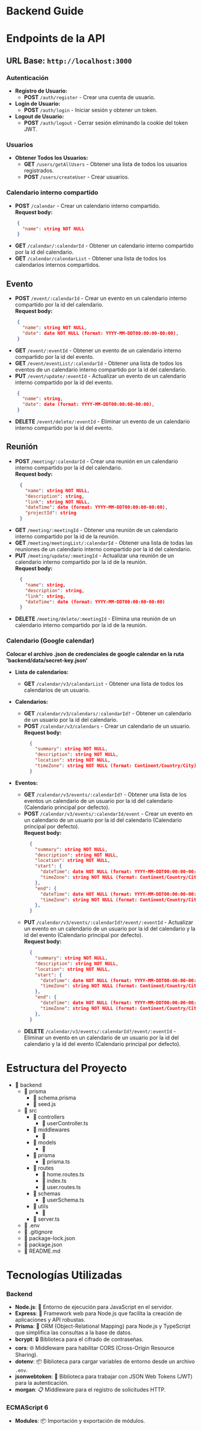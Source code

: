 # Backend Guide

# Endpoints de la API

## URL Base: `http://localhost:3000`

### Autenticación

- **Registro de Usuario:**
  - **POST** `/auth/register` - Crear una cuenta de usuario.
- **Login de Usuario:**
  - **POST** `/auth/login` - Iniciar sesión y obtener un token.
- **Logout de Usuario:**
  - **POST** `/auth/logout` - Cerrar sesión eliminando la cookie del token JWT.

### Usuarios

- **Obtener Todos los Usuarios:**
  - **GET** `/users/getAllUsers` - Obtener una lista de todos los usuarios registrados.
  - **POST** `/users/createUser` - Crear usuarios.

### Calendario interno compartido

- **POST** `/calendar` - Crear un calendario interno compartido.  
  **Request body:**

```json
    {
      "name": string NOT NULL
    }
```

- **GET** `/calendar/:calendarId` - Obtener un calendario interno compartido por la id del calendario.
- **GET** `/calendar/calendarList` - Obtener una lista de todos los calendarios internos compartidos.

## Evento

- **POST** `/event/:calendarId` - Crear un evento en un calendario interno compartido por la id del calendario.  
  **Request body:**

```json
    {
      "name": string NOT NULL,
      "date": date NOT NULL (format: YYYY-MM-DDT00:00:00-00:00),
    }
```

- **GET** `/event/:eventId` - Obtener un evento de un calendario interno compartido por la id del evento.
- **GET** `/event/eventList/:calendarId` - Obtener una lista de todos los eventos de un calendario interno compartido por la id del calendario.
- **PUT** `/event/update/:eventId` - Actualizar un evento de un calendario interno compartido por la id del evento.

```json
    {
      "name": string,
      "date": date (format: YYYY-MM-DDT00:00:00-00:00),
    }
```

- **DELETE** `/event/delete/:eventId` - Eliminar un evento de un calendario interno compartido por la id del evento.

## Reunión

- **POST** `/meeting/:calendarId` - Crear una reunión en un calendario interno compartido por la id del calendario.  
  **Request body:**

```json
     {
       "name": string NOT NULL,
       "description": string,
       "link": string NOT NULL,
       "dateTime": date (format: YYYY-MM-DDT00:00:00-00:00),
       "projectId": string
     }
```

- **GET** `/meeting/:meetingId` - Obtener una reunión de un calendario interno compartido por la id de la reunión.
- **GET** `/meeting/meetingList/:calendarId` - Obtener una lista de todas las reuniones de un calendario interno compartido por la id del calendario.
- **PUT** `/meeting/update/:meetingId` - Actualizar una reunión de un calendario interno compartido por la id de la reunión.  
  **Request body:**

```json
     {
       "name": string,
       "description": string,
       "link": string,
       "dateTime": date (format: YYYY-MM-DDT00:00:00-00:00)
     }
```

- **DELETE** `/meeting/delete/:meetingId` - Elimina una reunión de un calendario interno compartido por la id de la reunión.

### Calendario (Google calendar)

**Colocar el archivo .json de credenciales de google calendar en la ruta 'backend/data/secret-key.json'**

- **Lista de calendarios:**

  - **GET** `/calendar/v3/calendarList` - Obtener una lista de todos los calendarios de un usuario.

- **Calendarios:**
  - **GET** `/calendar/v3/calendars/:calendarId?` - Obtener un calendario de un usuario por la id del calendario.
  - **POST** `/calendar/v3/calendars` - Crear un calendario de un usuario.  
    **Request body:**
    ```json
      {
        "summary": string NOT NULL,
        "description": string NOT NULL,
        "location": string NOT NULL,
        "timeZone": string NOT NULL (format: Continent/Country/City),
      }
    ```
- **Eventos:**
  - **GET** `/calendar/v3/events/:calendarId?` - Obtener una lista de los eventos un calendario de un usuario por la id del calendario (Calendario principal por defecto).
  - **POST** `/calendar/v3/events/:calendarId/event` - Crear un evento en un calendario de un usuario por la id del calendario (Calendario principal por defecto).  
    **Request body:**
    ```json
      {
        "summary": string NOT NULL,
        "description": string NOT NULL,
        "location": string NOT NULL,
        "start": {
          "dateTime": date NOT NULL (format: YYYY-MM-DDT00:00:00-00:00),
          "timeZone": string NOT NULL (format: Continent/Country/City),
        },
        "end": {
          "dateTime": date NOT NULL (format: YYYY-MM-DDT00:00:00-00:00),
          "timeZone": string NOT NULL (format: Continent/Country/City),
        },
      }
    ```
  - **PUT** `/calendar/v3/events/:calendarId?/event/:eventId` - Actualizar un evento en un calendario de un usuario por la id del calendario y la id del evento (Calendario principal por defecto).  
    **Request body:**
    ```json
      {
        "summary": string NOT NULL,
        "description": string NOT NULL,
        "location": string NOT NULL,
        "start": {
          "dateTime": date NOT NULL (format: YYYY-MM-DDT00:00:00-00:00),
          "timeZone": string NOT NULL (format: Continent/Country/City),
        },
        "end": {
          "dateTime": date NOT NULL (format: YYYY-MM-DDT00:00:00-00:00),
          "timeZone": string NOT NULL (format: Continent/Country/City),
        },
      }
    ```
  - **DELETE** `/calendar/v3/events/:calendarId?/event/:eventId` - Eliminar un evento en un calendario de un usuario por la id del calendario y la id del evento (Calendario principal por defecto).

# Estructura del Proyecto

- 📁 backend
  - 📁 prisma
    - 📄 schema.prisma
    - 📄 seed.js
  - 📁 src
    - 📁 controllers
      - 📄 userController.ts
    - 📁 middlewares
      - 📄
    - 📁 models
      - 📄
    - 📁 prisma
      - 📄 prisma.ts
    - 📁 routes
      - 📄 home.routes.ts
      - 📄 index.ts
      - 📄 user.routes.ts
    - 📁 schemas
      - 📄 userSchema.ts
    - 📁 utils
      - 📄
    - 📄 server.ts
  - 📄 .env
  - 📄 .gitignore
  - 📄 package-lock.json
  - 📄 package.json
  - 📄 README.md

# Tecnologías Utilizadas

### Backend

- **Node.js**: 🌟 Entorno de ejecución para JavaScript en el servidor.
- **Express**: 🚀 Framework web para Node.js que facilita la creación de aplicaciones y API robustas.
- **Prisma**: 🔗 ORM (Object-Relational Mapping) para Node.js y TypeScript que simplifica las consultas a la base de datos.
- **bcrypt**: 🔒 Biblioteca para el cifrado de contraseñas.
- **cors**: 🌐 Middleware para habilitar CORS (Cross-Origin Resource Sharing).
- **dotenv**: 📦 Biblioteca para cargar variables de entorno desde un archivo `.env`.
- **jsonwebtoken**: 🔑 Biblioteca para trabajar con JSON Web Tokens (JWT) para la autenticación.
- **morgan**: 📋 Middleware para el registro de solicitudes HTTP.

### ECMAScript 6

- **Modules**: 📦 Importación y exportación de módulos.
